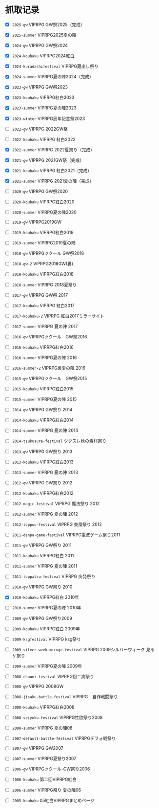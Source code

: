 # 抓取记录

- [x] `2025-gw` VIPRPG GW祭2025（完成）
- [x] `2025-summer` VIPRPG2025夏の陣
- [x] `2024-gw` VIPRPG GW祭2024
- [x] `2024-kouhaku` VIPRPG2024紅白
- [x] `2024-kuradashifestival` VIPRPG蔵出し祭り
- [x] `2024-summer` VIPRPG夏の陣2024（完成）
- [x] `2023-gw` VIPRPG GW祭2023
- [x] `2023-kouhaku` VIPRPG紅白2023
- [x] `2023-summer` VIPRPG夏の陣2023
- [x] `2023-winter` VIPRPG辰年記念祭2023
- [ ] `2022-gw` VIPRPG 2022GW祭
- [ ] `2022-kouhaku` VIPRPG 紅白2022
- [x] `2022-summer` VIPRPG 2022夏祭り（完成）
- [x] `2021-gw` VIPRPG 2021GW祭（完成）
- [x] `2021-kouhaku` VIPRPG 紅白2021（完成）
- [x] `2021-summer` VIPRPG 2021夏の陣（完成）
- [ ] `2020-gw` VIPRPG GW祭2020
- [ ] `2020-kouhaku` VIPRPG紅白2020
- [ ] `2020-summer` VIPRPG夏の陣2020
- [ ] `2019-gw` VIPRPG2019GW
- [ ] `2019-kouhaku` VIPRPG紅白2019
- [ ] `2019-summer` VIPRPG2019夏の陣
- [ ] `2018-gw` VIPRPGツクール GW祭2018
- [ ] `2018-gw-2` VIPRPG2018GW(裏)
- [ ] `2018-kouhaku` VIPRPG紅白2018
- [ ] `2018-summer` VIPRPG 2018夏祭り
- [ ] `2017-gw` VIPRPG GW祭 2017
- [ ] `2017-kouhaku` VIPRPG 紅白2017
- [ ] `2017-kouhaku-2` VIPRPG 紅白2017ミラーサイト
- [ ] `2017-summer` VIPRPG 夏の陣 2017
- [ ] `2016-gw` VIPRPGツクール　GW祭2016
- [ ] `2016-kouhaku` VIPRPG紅白2016
- [ ] `2016-summer` VIPRPG夏の陣 2016
- [ ] `2016-summer-2` VIPRPG裏夏の陣 2016
- [ ] `2015-gw` VIPRPGツクール　GW祭2015
- [ ] `2015-kouhaku` VIPRPG紅白2015
- [ ] `2015-summer` VIPRPG夏の陣 2015
- [ ] `2014-gw` VIPRPG GW祭り 2014
- [ ] `2014-kouhaku` VIPRPG紅白2014
- [ ] `2014-summer` VIPRPG 夏の陣 2014
- [ ] `2014-tsukusure-festival` ツクスレ秋の素材祭り
- [ ] `2013-gw` VIPRPG GW祭り 2013
- [ ] `2013-kouhaku` VIPRPG紅白2013
- [ ] `2013-summer` VIPRPG 夏の陣 2013
- [ ] `2012-gw` VIPRPG GW祭り 2012
- [ ] `2012-kouhaku` VIPRPG紅白2012
- [ ] `2012-magic-festival` VIPRPG 魔法祭り 2012
- [ ] `2012-summer` VIPRPG 夏の陣 2012
- [ ] `2012-toppuu-festival` VIPRPG 突風祭り 2012
- [ ] `2011-denpa-game-festival` VIPRPG電波ゲーム祭り2011
- [ ] `2011-gw` VIPRPG GW祭り 2011
- [ ] `2011-kouhaku` VIPRPG紅白 2011
- [ ] `2011-summer` VIPRPG 夏の陣 2011
- [ ] `2011-toppatsu-festival` VIPRPG 突発祭り
- [ ] `2010-gw` VIPRPG GW祭り 2010
- [x] `2010-kouhaku` VIPRPG紅白 2010年
- [ ] `2010-summer` VIPRPG夏の陣 2010年
- [ ] `2009-gw` VIPRPG GW祭り2009
- [ ] `2009-kouhaku` VIPRPG紅白 2009年
- [ ] `2009-ksgfestival` VIPRPG ksg祭り
- [ ] `2009-silver-week-miruge-festival` VIPRPG 2009シルバーウィーク 見るゲ祭り
- [ ] `2009-summer` VIPRPG夏の陣 2009年
- [ ] `2008-chuuni-festival` VIPRPG厨二病祭り
- [ ] `2008-gw` VIPRPG 2008GW
- [ ] `2008-jisaku-battle-festival` VIPRPG　自作戦闘祭り
- [ ] `2008-kouhaku` VIPRPG紅白2008
- [ ] `2008-seiyoku-festival` VIPRPG性欲祭り2008
- [ ] `2008-summer` VIPRPG 夏の陣08
- [ ] `2007-default-battle-festival` VIPRPGデフォ戦祭り
- [ ] `2007-gw` VIPRPG GW2007
- [ ] `2007-summer` VIPRPG夏祭り2007
- [ ] `2006-gw` VIPRPGツクール-GW祭り2006
- [ ] `2006-kouhaku` 第二回VIPRPG紅白
- [ ] `2006-summer` VIPRPG祭り 夏の陣06
- [ ] `2005-kouhaku` 05紅白VIPRPGまとめページ


